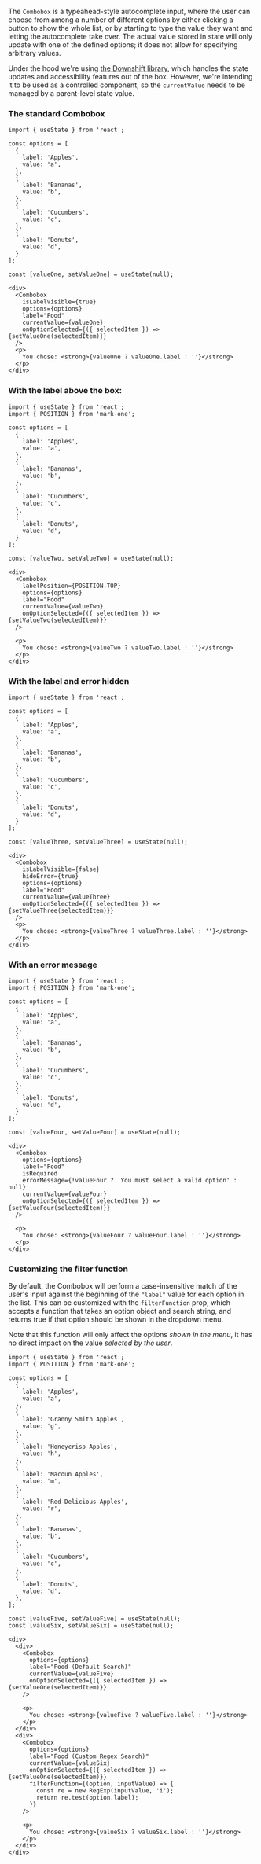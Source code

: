 The `Combobox` is a typeahead-style autocomplete input, where the user can choose from among a number of different options by either clicking a button to show the whole list, or by starting to type the value they want and letting the autocomplete take over. The actual value stored in state will only update with one of the defined options; it does not allow for specifying arbitrary values.

Under the hood we're using [the Downshift library][downshift], which handles the state updates and accessibility features out of the box. However, we're intending it to be used as a controlled component, so the `currentValue` needs to be managed by a parent-level state value.

[downshift]: https://www.downshift-js.com/

### The standard Combobox

```tsx
import { useState } from 'react';

const options = [
  {
    label: 'Apples',
    value: 'a',
  },
  {
    label: 'Bananas',
    value: 'b',
  },
  {
    label: 'Cucumbers',
    value: 'c',
  },
  {
    label: 'Donuts',
    value: 'd',
  }
];

const [valueOne, setValueOne] = useState(null);

<div>
  <Combobox
    isLabelVisible={true}
    options={options}
    label="Food"
    currentValue={valueOne}
    onOptionSelected={({ selectedItem }) => {setValueOne(selectedItem)}}
  />
  <p>
    You chose: <strong>{valueOne ? valueOne.label : ''}</strong>
  </p>
</div>
```

### With the label above the box:

```tsx
import { useState } from 'react';
import { POSITION } from 'mark-one';

const options = [
  {
    label: 'Apples',
    value: 'a',
  },
  {
    label: 'Bananas',
    value: 'b',
  },
  {
    label: 'Cucumbers',
    value: 'c',
  },
  {
    label: 'Donuts',
    value: 'd',
  }
];

const [valueTwo, setValueTwo] = useState(null);

<div>
  <Combobox
    labelPosition={POSITION.TOP}
    options={options}
    label="Food"
    currentValue={valueTwo}
    onOptionSelected={({ selectedItem }) => {setValueTwo(selectedItem)}}
  />

  <p>
    You chose: <strong>{valueTwo ? valueTwo.label : ''}</strong>
  </p>
</div>
```

### With the label and error hidden
```tsx
import { useState } from 'react';

const options = [
  {
    label: 'Apples',
    value: 'a',
  },
  {
    label: 'Bananas',
    value: 'b',
  },
  {
    label: 'Cucumbers',
    value: 'c',
  },
  {
    label: 'Donuts',
    value: 'd',
  }
];

const [valueThree, setValueThree] = useState(null);

<div>
  <Combobox
    isLabelVisible={false}
    hideError={true}
    options={options}
    label="Food"
    currentValue={valueThree}
    onOptionSelected={({ selectedItem }) => {setValueThree(selectedItem)}}
  />
  <p>
    You chose: <strong>{valueThree ? valueThree.label : ''}</strong>
  </p>
</div>
```

### With an error message

```tsx
import { useState } from 'react';
import { POSITION } from 'mark-one';

const options = [
  {
    label: 'Apples',
    value: 'a',
  },
  {
    label: 'Bananas',
    value: 'b',
  },
  {
    label: 'Cucumbers',
    value: 'c',
  },
  {
    label: 'Donuts',
    value: 'd',
  }
];

const [valueFour, setValueFour] = useState(null);

<div>
  <Combobox
    options={options}
    label="Food"
    isRequired
    errorMessage={!valueFour ? 'You must select a valid option' : null}
    currentValue={valueFour}
    onOptionSelected={({ selectedItem }) => {setValueFour(selectedItem)}}
  />

  <p>
    You chose: <strong>{valueFour ? valueFour.label : ''}</strong>
  </p>
</div>
```

### Customizing the filter function

By default, the Combobox will perform a case-insensitive match of the user's input against the beginning of the `"label"` value for each option in the list. This can be customized with the `filterFunction` prop, which accepts a function that takes an option object and search string, and returns true if that option should be shown in the dropdown menu.

Note that this function will only affect the options _shown in the menu_, it has no direct impact on the value _selected by the user_.

```tsx
import { useState } from 'react';
import { POSITION } from 'mark-one';

const options = [
  {
    label: 'Apples',
    value: 'a',
  },
  {
    label: 'Granny Smith Apples',
    value: 'g',
  },
  {
    label: 'Honeycrisp Apples',
    value: 'h',
  },
  {
    label: 'Macoun Apples',
    value: 'm',
  },
  {
    label: 'Red Delicious Apples',
    value: 'r',
  },
  {
    label: 'Bananas',
    value: 'b',
  },
  {
    label: 'Cucumbers',
    value: 'c',
  },
  {
    label: 'Donuts',
    value: 'd',
  },
];

const [valueFive, setValueFive] = useState(null);
const [valueSix, setValueSix] = useState(null);

<div>
  <div>
    <Combobox
      options={options}
      label="Food (Default Search)"
      currentValue={valueFive}
      onOptionSelected={({ selectedItem }) => {setValueOne(selectedItem)}}
    />

    <p>
      You chose: <strong>{valueFive ? valueFive.label : ''}</strong>
    </p>
  </div>
  <div>
    <Combobox
      options={options}
      label="Food (Custom Regex Search)"
      currentValue={valueSix}
      onOptionSelected={({ selectedItem }) => {setValueOne(selectedItem)}}
      filterFunction={(option, inputValue) => {
        const re = new RegExp(inputValue, 'i');
        return re.test(option.label);
      }}
    />

    <p>
      You chose: <strong>{valueSix ? valueSix.label : ''}</strong>
    </p>
  </div>
</div>
```
